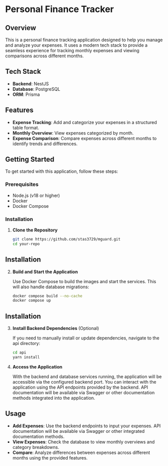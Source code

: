 # Personal Finance Tracker

## Overview

This is a personal finance tracking application designed to help you manage and analyze your expenses. It uses a modern tech stack to provide a seamless experience for tracking monthly expenses and viewing comparisons across different months.

## Tech Stack

- **Backend**: NestJS
- **Database**: PostgreSQL
- **ORM**: Prisma

## Features

- **Expense Tracking**: Add and categorize your expenses in a structured table format.
- **Monthly Overview**: View expenses categorized by month.
- **Expense Comparison**: Compare expenses across different months to identify trends and differences.

## Getting Started

To get started with this application, follow these steps:

### Prerequisites

- Node.js (v18 or higher)
- Docker
- Docker Compose

### Installation

1. **Clone the Repository**

   ```bash
   git clone https://github.com/stas3729/mguard.git
   cd your-repo

## Installation

2. **Build and Start the Application**

   Use Docker Compose to build the images and start the services. This will also handle database migrations:

   ```bash
   docker compose build --no-cache
   docker compose up

## Installation

3. **Install Backend Dependencies** (Optional)

   If you need to manually install or update dependencies, navigate to the api directory:

   ```bash
   cd api
   yarn install

4. **Access the Application**

   With the backend and database services running, the application will be accessible via the configured backend port. You can interact with the application using the API endpoints provided by the backend. API documentation will be available via Swagger or other documentation methods integrated into the application.

## Usage

- **Add Expenses**: Use the backend endpoints to input your expenses. API documentation will be available via Swagger or other integrated documentation methods.
- **View Expenses**: Check the database to view monthly overviews and category breakdowns.
- **Compare**: Analyze differences between expenses across different months using the provided features.

